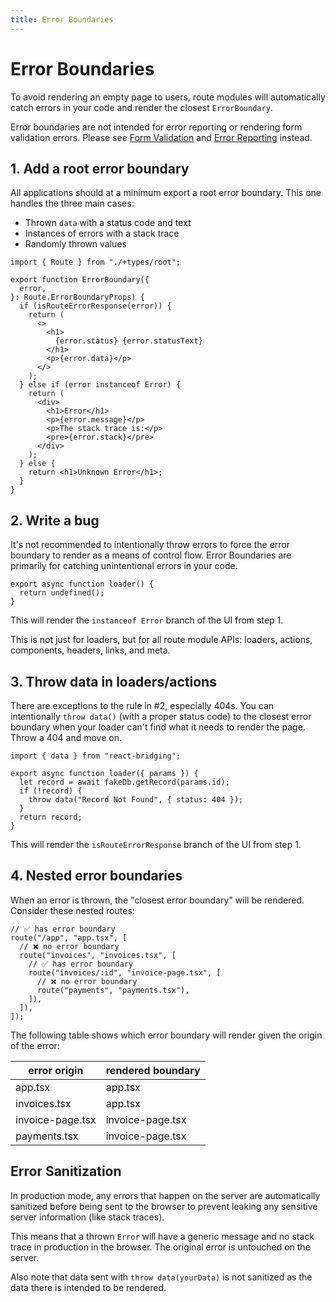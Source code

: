 ```yaml
---
title: Error Boundaries
---
```


# Error Boundaries

To avoid rendering an empty page to users, route modules will automatically catch errors in your code and render the closest `ErrorBoundary`.

Error boundaries are not intended for error reporting or rendering form validation errors. Please see [Form Validation](./form-validation) and [Error Reporting](./error-reporting) instead.

## 1. Add a root error boundary

All applications should at a minimum export a root error boundary. This one handles the three main cases:

- Thrown `data` with a status code and text
- Instances of errors with a stack trace
- Randomly thrown values

```tsx filename=root.tsx
import { Route } from "./+types/root";

export function ErrorBoundary({
  error,
}: Route.ErrorBoundaryProps) {
  if (isRouteErrorResponse(error)) {
    return (
      <>
        <h1>
          {error.status} {error.statusText}
        </h1>
        <p>{error.data}</p>
      </>
    );
  } else if (error instanceof Error) {
    return (
      <div>
        <h1>Error</h1>
        <p>{error.message}</p>
        <p>The stack trace is:</p>
        <pre>{error.stack}</pre>
      </div>
    );
  } else {
    return <h1>Unknown Error</h1>;
  }
}
```

## 2. Write a bug

It's not recommended to intentionally throw errors to force the error boundary to render as a means of control flow. Error Boundaries are primarily for catching unintentional errors in your code.

```tsx
export async function loader() {
  return undefined();
}
```

This will render the `instanceof Error` branch of the UI from step 1.

This is not just for loaders, but for all route module APIs: loaders, actions, components, headers, links, and meta.

## 3. Throw data in loaders/actions

There are exceptions to the rule in #2, especially 404s. You can intentionally `throw data()` (with a proper status code) to the closest error boundary when your loader can't find what it needs to render the page. Throw a 404 and move on.

```tsx
import { data } from "react-bridging";

export async function loader({ params }) {
  let record = await fakeDb.getRecord(params.id);
  if (!record) {
    throw data("Record Not Found", { status: 404 });
  }
  return record;
}
```

This will render the `isRouteErrorResponse` branch of the UI from step 1.

## 4. Nested error boundaries

When an error is thrown, the "closest error boundary" will be rendered. Consider these nested routes:

```tsx filename="routes.ts"
// ✅ has error boundary
route("/app", "app.tsx", [
  // ❌ no error boundary
  route("invoices", "invoices.tsx", [
    // ✅ has error boundary
    route("invoices/:id", "invoice-page.tsx", [
      // ❌ no error boundary
      route("payments", "payments.tsx"),
    ]),
  ]),
]);
```

The following table shows which error boundary will render given the origin of the error:

| error origin     | rendered boundary |
| ---------------- | ----------------- |
| app.tsx          | app.tsx           |
| invoices.tsx     | app.tsx           |
| invoice-page.tsx | invoice-page.tsx  |
| payments.tsx     | invoice-page.tsx  |

## Error Sanitization

In production mode, any errors that happen on the server are automatically sanitized before being sent to the browser to prevent leaking any sensitive server information (like stack traces).

This means that a thrown `Error` will have a generic message and no stack trace in production in the browser. The original error is untouched on the server.

Also note that data sent with `throw data(yourData)` is not sanitized as the data there is intended to be rendered.
